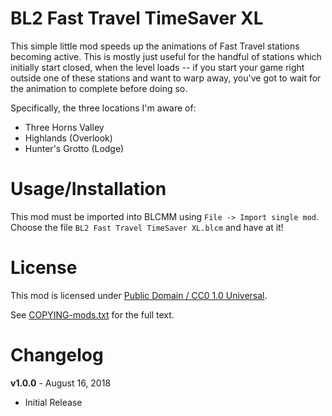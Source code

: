 BL2 Fast Travel TimeSaver XL
============================

This simple little mod speeds up the animations of Fast Travel stations
becoming active.  This is mostly just useful for the handful of stations
which initially start closed, when the level loads -- if you start your game
right outside one of these stations and want to warp away, you've got to
wait for the animation to complete before doing so.

Specifically, the three locations I'm aware of:

 * Three Horns Valley
 * Highlands (Overlook)
 * Hunter's Grotto (Lodge)

Usage/Installation
==================

This mod must be imported into BLCMM using `File -> Import single mod`.
Choose the file `BL2 Fast Travel TimeSaver XL.blcm` and have at it!

License
=======

This mod is licensed under
[Public Domain / CC0 1.0 Universal](https://creativecommons.org/publicdomain/zero/1.0/).

See [COPYING-mods.txt](../COPYING-mods.txt) for the full text.

Changelog
=========

**v1.0.0** - August 16, 2018
 * Initial Release
